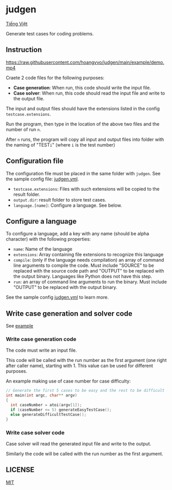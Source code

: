 # judgen

[Tiếng Việt](./README.vi.md)

Generate test cases for coding problems.

## Instruction

https://raw.githubusercontent.com/hoangvvo/judgen/main/example/demo.mp4

Craete 2 code files for the following purposes:

- **Case generation**: When run, this code should write the input file.
- **Case solver**: When run, this code should read the input file and write to the output file.

The input and output files should have the extensions listed in the config `testcase.extensions`.

Run the program, then type in the location of the above two files and the number of run `n`.

After `n` runs, the program will copy all input and output files into folder with the naming of "TEST`i`" (where `i` is the test number)

## Configuration file

The configuration file must be placed in the same folder with `judgen`. See the sample config file: [judgen.yml](./judgen.yml).

- `testcase.extensions`: Files with such extensions will be copied to the result folder.
- `output.dir`: result folder to store test cases.
- `language.[name]`: Configure a language. See below.

## Configure a language

To configure a language, add a key with any name (should be alpha character) with the following properties:

- `name`: Name of the language
- `extensions`: Array containing file extensions to recognize this language
- `compile`: (only if the language needs compilation) an array of command line arguments to compile the code. Must include "SOURCE" to be replaced with the source code path and "OUTPUT" to be replaced with the output binary. Languages like Python does not have this step.
- `run`: an array of command line arguments to run the binary. Must include "OUTPUT" to be replaced with the output binary.

See the sample config [judgen.yml](./judgen.yml) to learn more.

## Write case generation and solver code

See [example](./example)

### Write case generation code

The code must write an input file.

This code will be called with the run number as the first argument (one right after caller name), starting with 1. This value can be used for different purposes.

An example making use of case number for case difficulty:

```cpp
// Generate the first 5 cases to be easy and the rest to be difficult
int main(int argc, char** argv)
{
  int caseNumber = atoi(argv[1]);
  if (caseNumber <= 5) generateEasyTestCase();
  else generateDifficultTestCase();
}
```

### Write case solver code

Case solver will read the generated input file and write to the output.

Similarly the code will be called with the run number as the first argument.

## LICENSE

[MIT](LICENSE)
